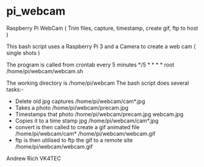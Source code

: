 # pi_webcam

Raspberry Pi WebCam ( Trim files, capture, timestamp, create gif, ftp to host )

This bash script uses a Raspberry Pi 3 and a Camera to create a web cam ( single shots )

The program is called from crontab every 5 minutes 
*/5 * * * * root /home/pi/webcam/webcam.sh

The working directory is /home/pi/webcam
The bash script does several tasks:-

+ Delete old jpg captures /home/pi/webcam/cam*.jpg
+ Takes a photo /home/pi/webcam/precam.jpg
+ Timestamps that photo /home/pi/webcam/precam.jpg webcam.jpg
+ Copies it to a time stamp jpg /home/pi/webcam/cam*.jpg
+ convert is then called to create a gif animated file /home/pi/webcam/cam* /home/pi/webcam/webcam.gif 
+ ftp is then utilised to ftp the gif to a remote site /home/pi/webcam/webcam.gif

Andrew Rich VK4TEC 
